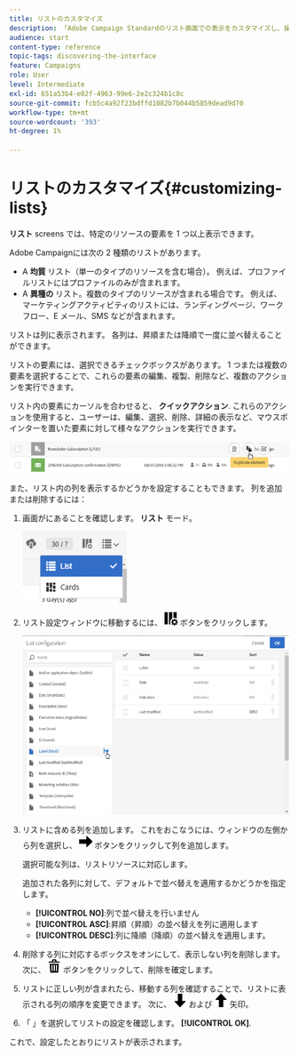 ```yaml
---
title: リストのカスタマイズ
description: 「Adobe Campaign Standardのリスト画面での表示をカスタマイズし、操作する方法（要素の並べ替え、フィルタリング、削除または複製）について説明します。 リスト画面には、指定した 1 つまたは複数のリソースの表示要素が表示されます。」
audience: start
content-type: reference
topic-tags: discovering-the-interface
feature: Campaigns
role: User
level: Intermediate
exl-id: 651a53b4-e02f-4963-99e6-2e2c324b1c8c
source-git-commit: fcb5c4a92f23bdffd1082b7b044b5859dead9d70
workflow-type: tm+mt
source-wordcount: '393'
ht-degree: 1%

---
```


# リストのカスタマイズ{#customizing-lists}

**リスト** screens では、特定のリソースの要素を 1 つ以上表示できます。

Adobe Campaignには次の 2 種類のリストがあります。

* A **均質** リスト（単一のタイプのリソースを含む場合）。 例えば、プロファイルリストにはプロファイルのみが含まれます。
* A **異種の** リスト。複数のタイプのリソースが含まれる場合です。 例えば、マーケティングアクティビティのリストには、ランディングページ、ワークフロー、E メール、SMS などが含まれます。

リストは列に表示されます。 各列は、昇順または降順で一度に並べ替えることができます。

リストの要素には、選択できるチェックボックスがあります。 1 つまたは複数の要素を選択することで、これらの要素の編集、複製、削除など、複数のアクションを実行できます。

リスト内の要素にカーソルを合わせると、 **クイックアクション**. これらのアクションを使用すると、ユーザーは、編集、選択、削除、詳細の表示など、マウスポインターを置いた要素に対して様々なアクションを実行できます。

![](assets/overview_list_quickactions.png)

また、リスト内の列を表示するかどうかを設定することもできます。 列を追加または削除するには：

1. 画面がにあることを確認します。 **リスト** モード。

   ![](assets/export_list_mode_switch.png)

1. リスト設定ウィンドウに移動するには、 ![](assets/columnsettings.png) ボタンをクリックします。

   ![](assets/list_configuration1.png)

1. リストに含める列を追加します。 これをおこなうには、ウィンドウの左側から列を選択し、 ![](assets/arrowright.png) ボタンをクリックして列を追加します。

   選択可能な列は、リストリソースに対応します。

   追加された各列に対して、デフォルトで並べ替えを適用するかどうかを指定します。

   * **[!UICONTROL NO]**:列で並べ替えを行いません
   * **[!UICONTROL ASC]**:昇順（昇順）の並べ替えを列に適用します
   * **[!UICONTROL DESC]**:列に降順（降順）の並べ替えを適用します。

1. 削除する列に対応するボックスをオンにして、表示しない列を削除します。 次に、 ![](assets/delete.png) ボタンをクリックして、削除を確定します。
1. リストに正しい列が含まれたら、移動する列を確認することで、リストに表示される列の順序を変更できます。 次に、 ![](assets/arrowdown.png) および ![](assets/arrowup.png) 矢印。
1. 「 」を選択してリストの設定を確認します。 **[!UICONTROL OK]**.

これで、設定したとおりにリストが表示されます。
